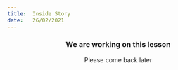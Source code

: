 ```yaml
---
title:  Inside Story
date:   26/02/2021
---
```


### <center>We are working on this lesson</center>
<center>Please come back later</center>